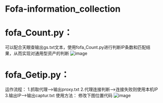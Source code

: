 # Fofa-information_collection
# fofa_Count.py：
可以配合天眼查输出gs.txt文本，使用fofa_Count.py进行判断IP条数和匹配结果，从而实现对通用型资产的判断
![image](https://user-images.githubusercontent.com/97659869/160228577-e36f1484-5358-44d5-8284-c8486438a8c5.png)
# fofa_Getip.py：
运作流程：
1.抓取代理——>输出proxy.txt
2.代理连接判断——>连接失败则使用本机IP
3.输出IP——>输出captur.txt
使用方法：
修改下图位置代码
![image](https://user-images.githubusercontent.com/97659869/160228628-2dbead86-b79f-4f8b-9de2-cc03f93ad353.png)
